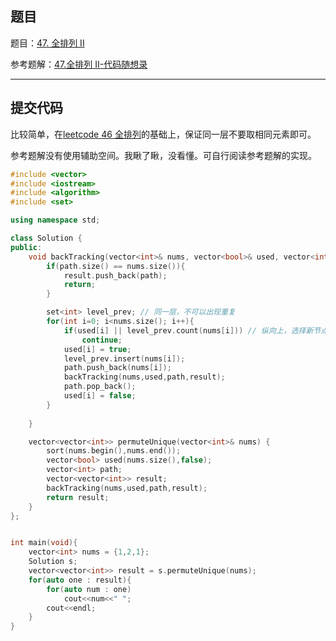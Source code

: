 ## 题目

题目：[47. 全排列 II](https://leetcode-cn.com/problems/permutations-ii/)

参考题解：[47.全排列 II-代码随想录](https://github.com/youngyangyang04/leetcode-master/blob/master/problems/0047.%E5%85%A8%E6%8E%92%E5%88%97II.md)

---

## 提交代码

比较简单，在[leetcode 46 全排列](https://blog.csdn.net/sinat_38816924/article/details/120587564)的基础上，保证同一层不要取相同元素即可。

参考题解没有使用辅助空间。我瞅了瞅，没看懂。可自行阅读参考题解的实现。

```c++
#include <vector>
#include <iostream>
#include <algorithm>
#include <set>

using namespace std;

class Solution {
public:
    void backTracking(vector<int>& nums, vector<bool>& used, vector<int>& path, vector<vector<int>>& result){
        if(path.size() == nums.size()){
            result.push_back(path);
            return;
        }

        set<int> level_prev; // 同一层，不可以出现重复
        for(int i=0; i<nums.size(); i++){
            if(used[i] || level_prev.count(nums[i])) // 纵向上，选择新节点时，使用过的不可再选；横向上，同一层不可有相同的元素
                continue;
            used[i] = true;
            level_prev.insert(nums[i]);
            path.push_back(nums[i]);
            backTracking(nums,used,path,result);
            path.pop_back();
            used[i] = false;
        }
        
    }

    vector<vector<int>> permuteUnique(vector<int>& nums) {
        sort(nums.begin(),nums.end());
        vector<bool> used(nums.size(),false);
        vector<int> path;
        vector<vector<int>> result;
        backTracking(nums,used,path,result);
        return result;
    }
};


int main(void){
    vector<int> nums = {1,2,1};
    Solution s;
    vector<vector<int>> result = s.permuteUnique(nums);
    for(auto one : result){
        for(auto num : one)
            cout<<num<<" ";
        cout<<endl;
    }
}
```